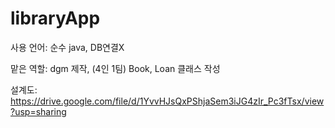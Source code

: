 # libraryApp

사용 언어: 순수 java, DB연결X  

맡은 역할: dgm 제작, (4인 1팀) Book, Loan 클래스 작성 

설계도:
https://drive.google.com/file/d/1YvvHJsQxPShjaSem3iJG4zIr_Pc3fTsx/view?usp=sharing

